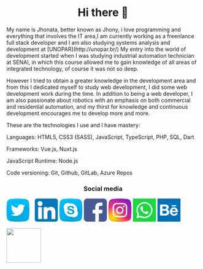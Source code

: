 <h1 align="center">
    Hi there 👋 
</h1>
My name is Jhonata, better known as Jhony, i love programming and everything that involves the IT area,I am currently working as a freenlance full stack developer and I am also studying systems analysis and development at [UNOPAR](http://unopar.br/) My entry into the world of development started when I was studying industrial automation technician at SENAI, in which this course allowed me to gain knowledge of all areas of integrated technology, of course it was not so deep. 

However I tried to obtain a greater knowledge in the development area and from this I dedicated myself to study web development, I did some web development work during the time. In addition to being a web developer, I am also passionate about robotics with an emphasis on both commercial and residential automation, and my thirst for knowledge and continuous development encourages me to develop more and more.

These are the technologies I use and I have mastery:

Languages: HTML5, CSS3 (SASS), JavaScript, TypeScript, PHP, SQL, Dart

Frameworks: Vue.js, Nuxt.js

JavaScript Runtime: Node.js

Code versioning: Git, Github, GitLab, Azure Repos

<h3 align="center">
    Social media 
</h3>

<a href="https://twitter.com/JhonyAraujoDev"><img src="https://raw.githubusercontent.com/jhony2488/images/master/twitter.png" height="60px" width="60px" /></a>
<a href="https://www.linkedin.com/in/jhonatavinicius2488/"><img src="https://raw.githubusercontent.com/jhony2488/images/master/linkedin.png" style="margin-left:10px;" height="60px" width="60px" /></a>
<a href="https://join.skype.com/invite/v9azzgZrhpWh"><img src="https://raw.githubusercontent.com/jhony2488/images/master/skype%20(1).png" height="60px" width="60px" /></a>
<a href="https://www.facebook.com/jhony.araujo.dev/"><img src="https://raw.githubusercontent.com/jhony2488/images/master/facebook%20(1).png" height="60px" width="60px" /></a>
<a href="https://www.instagram.com/jhony_araujo.dev/"><img src="https://raw.githubusercontent.com/jhony2488/images/master/instagram.png" height="60px" width="60px" /></a>
<a href="https://api.whatsapp.com/send?phone=5581983708177"><img src="https://raw.githubusercontent.com/jhony2488/images/master/whatsapp.png" height="60px" width="60px" /></a>
<a href="https://www.behance.net/jhonyaraujo"><img src="https://raw.githubusercontent.com/jhony2488/images/master/behance.png" height="60px" width="60px" /></a>


<a href="https://pt-br.reactjs.org/"><img src="https://www.jhonyaraujo.com.br/_nuxt/img/d69f331.webp" height="90px" width="90px" /></a>






